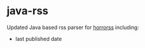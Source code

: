 java-rss
========
Updated Java based rss parser for [horrorss](https://code.google.com/p/horrorss/) including:

* last published date